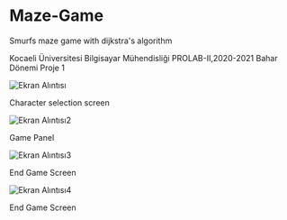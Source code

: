 # Maze-Game
Smurfs maze game with dijkstra's algorithm

Kocaeli Üniversitesi Bilgisayar Mühendisliği PROLAB-II,2020-2021 Bahar Dönemi Proje 1



![Ekran Alıntısı](https://user-images.githubusercontent.com/72103654/113362059-c3b33a80-934d-11eb-891a-684f953312a5.PNG)

Character selection screen

![Ekran Alıntısı2](https://user-images.githubusercontent.com/72103654/113362103-dcbbeb80-934d-11eb-9786-4296d326af40.PNG)

Game Panel

![Ekran Alıntısı3](https://user-images.githubusercontent.com/72103654/113362135-ef362500-934d-11eb-8ec4-f6009508cce2.PNG)  

End Game Screen 

![Ekran Alıntısı4](https://user-images.githubusercontent.com/72103654/113362142-f5c49c80-934d-11eb-98fe-93a94f2a6c6f.PNG)

End Game Screen



